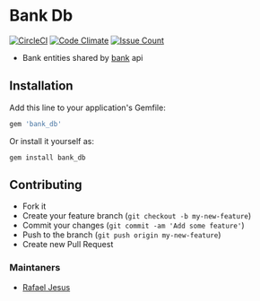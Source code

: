 # Bank Db

[![CircleCI](https://circleci.com/gh/rafaeljesus/bank-db.svg?style=svg)](https://circleci.com/gh/rafaeljesus/bank-db)
[![Code Climate](https://codeclimate.com/github/rafaeljesus/bank-db/badges/gpa.svg)](https://codeclimate.com/github/rafaeljesus/bank-db)
[![Issue Count](https://codeclimate.com/github/rafaeljesus/bank-db/badges/issue_count.svg)](https://codeclimate.com/github/rafaeljesus/bank-db)

* Bank entities shared by [bank](https://github.com/rafaeljesus/bank) api

## Installation

Add this line to your application's Gemfile:
```ruby
gem 'bank_db'
```

Or install it yourself as:
```
gem install bank_db
```

## Contributing
- Fork it
- Create your feature branch (`git checkout -b my-new-feature`)
- Commit your changes (`git commit -am 'Add some feature'`)
- Push to the branch (`git push origin my-new-feature`)
- Create new Pull Request

### Maintaners

* [Rafael Jesus](https://github.com/rafaeljesus)
